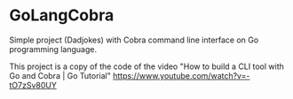 # GoLangCobra
Simple project (Dadjokes) with Cobra command line interface on Go programming language.

This project is a copy of the code of the video "How to build a CLI tool with Go and Cobra | Go Tutorial"
https://www.youtube.com/watch?v=-tO7zSv80UY

